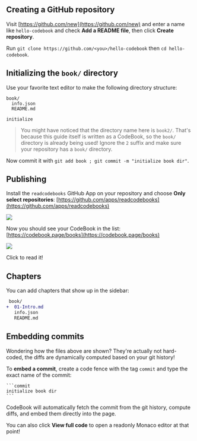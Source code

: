 ## Creating a GitHub repository

Visit [https://github.com/new](https://github.com/new) and enter a name like `hello-codebook` and check **Add a README file**, then click **Create repository**.

Run `git clone https://github.com/<you>/hello-codebook` then `cd hello-codebook`.

## Initializing the `book/` directory

Use your favorite text editor to make the following directory structure:

```
book/
  info.json
  README.md
```

```commit
initialize
```

> You might have noticed that the directory name here is `book2/`. That's because this guide itself is written as a CodeBook, so the `book/` directory is already being used! Ignore the `2` suffix and make sure your repository has a `book/` directory.

Now commit it with `git add book ; git commit -m "initialize book dir"`.

## Publishing

Install the `readcodebooks` GitHub App on your repository and choose **Only select repositories**: [https://github.com/apps/readcodebooks](https://github.com/apps/readcodebooks)

![](https://i.imgur.com/uAChbtt.png)

Now you should see your CodeBook in the list: [https://codebook.page/books](https://codebook.page/books)

![](https://i.imgur.com/9AqJ3yF.png)

Click to read it!

## Chapters

You can add chapters that show up in the sidebar:

```diff
 book/
+  01-Intro.md
   info.json
   README.md
```

## Embedding commits

Wondering how the files above are shown? They're actually not hard-coded, the diffs are dynamically computed based on your git history!

To **embed a commit**, create a code fence with the tag `commit` and type the exact name of the commit:

    ```commit
    initialize book dir
    ```

CodeBook will automatically fetch the commit from the git history, compute diffs, and embed them directly into the page.

You can also click **View full code** to open a readonly Monaco editor at that point!
